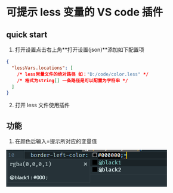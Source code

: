 # 可提示 less 变量的 VS code 插件

## quick start

1. 打开设置点击右上角**打开设置(json)**添加如下配置项

```json
{
  "lessVars.locations": [
    /* less常量文件的绝对路径 如："D:/code/color.less" */
    /* 格式为string[] 一条路径是可以配置为字符串 */
  ]
}
```

2. 打开 less 文件使用插件

## 功能

1. 在颜色后输入=提示所对应的变量值

![avatar](/images/list1.png)
